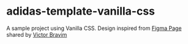 # adidas-template-vanilla-css
A sample project using Vanilla CSS. Design inspired from <a href="https://www.figma.com/community/file/1371271733190353421" target="_blank">Figma Page</a> shared by <a href="https://www.figma.com/@VictorBravim" target="_blank">Victor Bravim</a>
